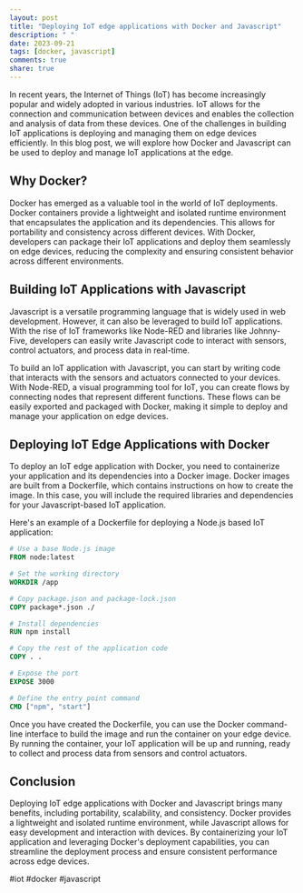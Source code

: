 ```yaml
---
layout: post
title: "Deploying IoT edge applications with Docker and Javascript"
description: " "
date: 2023-09-21
tags: [docker, javascript]
comments: true
share: true
---
```


In recent years, the Internet of Things (IoT) has become increasingly popular and widely adopted in various industries. IoT allows for the connection and communication between devices and enables the collection and analysis of data from these devices. One of the challenges in building IoT applications is deploying and managing them on edge devices efficiently. In this blog post, we will explore how Docker and Javascript can be used to deploy and manage IoT applications at the edge.

## Why Docker?

Docker has emerged as a valuable tool in the world of IoT deployments. Docker containers provide a lightweight and isolated runtime environment that encapsulates the application and its dependencies. This allows for portability and consistency across different devices. With Docker, developers can package their IoT applications and deploy them seamlessly on edge devices, reducing the complexity and ensuring consistent behavior across different environments.

## Building IoT Applications with Javascript

Javascript is a versatile programming language that is widely used in web development. However, it can also be leveraged to build IoT applications. With the rise of IoT frameworks like Node-RED and libraries like Johnny-Five, developers can easily write Javascript code to interact with sensors, control actuators, and process data in real-time.

To build an IoT application with Javascript, you can start by writing code that interacts with the sensors and actuators connected to your devices. With Node-RED, a visual programming tool for IoT, you can create flows by connecting nodes that represent different functions. These flows can be easily exported and packaged with Docker, making it simple to deploy and manage your application on edge devices.

## Deploying IoT Edge Applications with Docker

To deploy an IoT edge application with Docker, you need to containerize your application and its dependencies into a Docker image. Docker images are built from a Dockerfile, which contains instructions on how to create the image. In this case, you will include the required libraries and dependencies for your Javascript-based IoT application.

Here's an example of a Dockerfile for deploying a Node.js based IoT application:

```dockerfile
# Use a base Node.js image
FROM node:latest

# Set the working directory
WORKDIR /app

# Copy package.json and package-lock.json
COPY package*.json ./

# Install dependencies
RUN npm install

# Copy the rest of the application code
COPY . .

# Expose the port
EXPOSE 3000

# Define the entry point command
CMD ["npm", "start"]
```

Once you have created the Dockerfile, you can use the Docker command-line interface to build the image and run the container on your edge device. By running the container, your IoT application will be up and running, ready to collect and process data from sensors and control actuators.

## Conclusion

Deploying IoT edge applications with Docker and Javascript brings many benefits, including portability, scalability, and consistency. Docker provides a lightweight and isolated runtime environment, while Javascript allows for easy development and interaction with devices. By containerizing your IoT application and leveraging Docker's deployment capabilities, you can streamline the deployment process and ensure consistent performance across edge devices.

#iot #docker #javascript